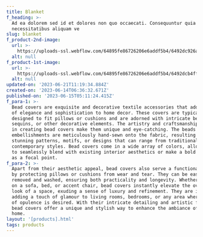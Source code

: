 ```yaml
---
title: Blanket
f_heading: >-
  Ad ea dolorem sed id et dolores non quo occaecati. Consequuntur quia aut
  necessitatibus aliquam ve
slug: blanket
f_product-2nd-image:
  url: >-
    https://uploads-ssl.webflow.com/64895fe86726206e6addf5b4/6492dc926a0732d2cb19e0d5_pexels-frans-van-heerden-2828584%20(1).jpg
  alt: null
f_product-1st-image:
  url: >-
    https://uploads-ssl.webflow.com/64895fe86726206e6addf5b4/6492dcb4ffa75fe2ee20dfdd_pexels-digital-buggu-365067%20(1).jpg
  alt: null
updated-on: '2023-06-21T11:19:34.884Z'
created-on: '2023-06-14T06:36:32.671Z'
published-on: '2023-06-15T05:11:24.415Z'
f_para-1: >-
  Bead covers are exquisite and decorative textile accessories that add a touch
  of elegance and sophistication to home decor. These covers are typically
  designed to fit pillows or cushions and are adorned with intricate beadwork,
  sequins, or other decorative elements. The artistry and craftsmanship involved
  in creating bead covers make them unique and eye-catching. The beads and
  embellishments are meticulously hand-sewn onto the fabric, resulting in
  stunning patterns, motifs, or designs that can range from traditional to
  contemporary styles. Bead covers come in a wide array of colors, allowing them
  to seamlessly blend with existing interior aesthetics or make a bold statement
  as a focal point.
f_para-2: >-
  Apart from their aesthetic appeal, bead covers also serve a functional purpose
  by protecting pillows or cushions from wear and tear. They can be easily
  removed and washed, ensuring both practicality and longevity. Whether placed
  on a sofa, bed, or accent chair, bead covers instantly elevate the overall
  look of a space, exuding a sense of luxury and refinement. They are ideal for
  adding a touch of glamour to living rooms, bedrooms, or any area where a touch
  of opulence is desired. With their intricate detailing and artistic flair,
  bead covers offer a unique and stylish way to enhance the ambiance of any
  home.
layout: '[products].html'
tags: products
---
```



